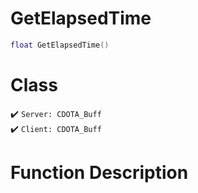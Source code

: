 # GetElapsedTime
```lua
float GetElapsedTime()
```
# Class
✔️ `Server: CDOTA_Buff`  
✔️ `Client: CDOTA_Buff`  

# Function Description

